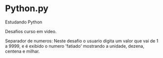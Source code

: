 # Python.py
Estudando Python


Desafios curso em video.

Separador de numeros: Neste desafio o usuario digita um valor que vai de 1 a 9999, e é exibido o numero 'fatiado' mostrando a unidade, dezena, centena e milhar.



